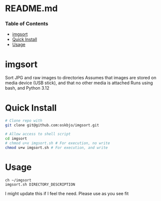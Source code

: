 # README.md

### Table of Contents
- [imgsort](#imgsort)
- [Quick Install](#quick-install)
- [Usage](#usage)

# imgsort
Sort JPG and raw images to directories
Assumes that images are stored on media device (USB stick), and that no other media is attached
Runs using bash, and Python 3.12

# Quick Install
```sh
# Clone repo with
git clone git@github.com:oskbjo/imgsort.git

# Allow access to shell script
cd imgsort
# chmod u+x imgsort.sh # For execution, no write
chmod u+w imgsort.sh # For execution, and write
```

# Usage
```
ch ~/imgsort
imgsort.sh DIRECTORY_DESCRIPTION
```

I might update this if I feel the need. Please use as you see fit
